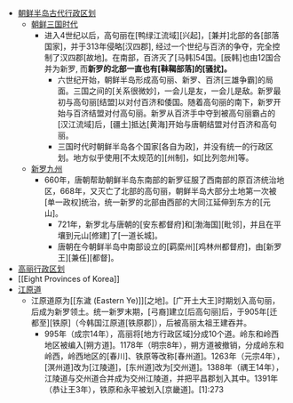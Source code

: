 - [朝鲜半岛古代行政区划](https://zh.wikipedia.org/wiki/%E6%9C%9D%E9%B2%9C%E5%8D%8A%E5%B2%9B%E5%8F%A4%E4%BB%A3%E8%A1%8C%E6%94%BF%E5%8C%BA%E5%88%92)
    - [朝鲜三国时代](https://zh.wikipedia.org/wiki/%E6%9C%9D%E9%B2%9C%E4%B8%89%E5%9B%BD%E6%97%B6%E4%BB%A3)
        - 进入4世纪以后，高句丽在[鸭绿江流域][兴起]，[兼并]北部的各[部落国家]，并于313年侵略[汉四郡], 经过一个世纪与百济的争夺，完全控制了汉四郡[故地]。在南部，百济灭了[马韩]54国。[辰韩]也由12国合并为新罗, 而**新罗的北部一直也有[靺鞨部落]的[骚扰]。**
            - 六世纪开始，朝鲜半岛形成高句丽、新罗、百济[三雄争霸]的局面。三国之间的[关系很微妙]，一会儿是友，一会儿是敌。新罗最初与高句丽[结盟]以对付百济和倭国。随着高句丽的南下，新罗开始与百济结盟对付高句丽。新罗从百济手中夺到被高句丽霸占的[汉江流域]后，[疆土]抵达[黄海]开始与唐朝结盟对付百济和高句丽。
            - 三国时代时朝鲜半岛各个国家[各自为政]，并没有统一的行政区划。地方似乎使用[不太规范的][州制]，如[比列忽州]等。
    - [新罗九州](https://zh.wikipedia.org/wiki/%E6%96%B0%E7%BD%97%E4%B9%9D%E5%B7%9E)
        - 660年，唐朝帮助朝鲜半岛东南部的新罗征服了西南部的原百济统治地区，668年，又灭亡了北部的高句丽，朝鲜半岛大部分土地第一次被[单一政权]统治，统一新罗的北部由西部的大同江延伸到东方的[元山]。
            - 721年，新罗北与唐朝的[安东都督府]和[渤海国][毗邻]，并且在平壤到元山[修建]了[一道长城]。
            - 唐朝在今朝鲜半岛中南部设立的[羁縻州][鸡林州都督府]，由[新罗王][兼任][都督]。
- [高丽行政区划](https://zh.wikipedia.org/wiki/%E9%AB%98%E9%BA%97%E8%A1%8C%E6%94%BF%E5%8D%80%E5%8A%83)
- [[Eight Provinces of Korea]]
- [江原道](https://zh.wikipedia.org/wiki/%E6%B1%9F%E5%8E%9F%E9%81%93)
    - 江原道原为[[东濊 (Eastern Ye)]][之地]。[广开土大王]时期划入高句丽，后成为新罗领土。统一新罗末期，[弓裔]建立[后高句丽]后，于905年[迁都至][铁原]（今韩国江原道[铁原郡]），后被高丽太祖王建吞并。
        - 995年（成宗14年），高丽将[地方行政区域]分成10个道。岭东和岭西地区被编入[朔方道]。1178年（明宗8年），朔方道被撤销，分成岭东和岭西，岭西地区的[春川]、铁原等改称[春州道]。1263年（元宗4年），[溟州道]改为[江陵道]，[东州道]改为[交州道]。1388年（禑王14年），江陵道与交州道合并成为交州江陵道，并把平昌郡划入其中。1391年（恭让王3年），铁原和永平被划入[京畿道]。[1]:273
